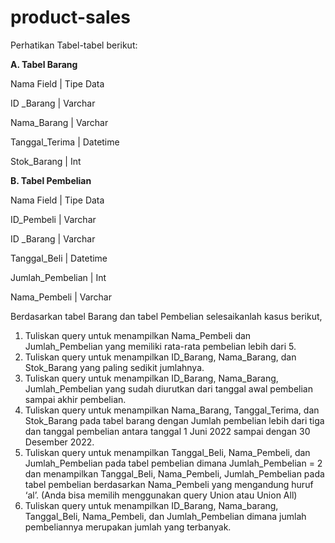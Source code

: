 # product-sales

Perhatikan Tabel-tabel berikut:

**A. Tabel Barang**

Nama Field | Tipe Data

ID _Barang | Varchar

Nama_Barang | Varchar

Tanggal_Terima | Datetime

Stok_Barang | Int


**B. Tabel Pembelian** 

Nama Field | Tipe Data

ID_Pembeli | Varchar

ID _Barang | Varchar

Tanggal_Beli | Datetime

Jumlah_Pembelian | Int

Nama_Pembeli | Varchar


Berdasarkan tabel Barang dan tabel Pembelian selesaikanlah kasus berikut,
1. Tuliskan query untuk menampilkan Nama_Pembeli dan Jumlah_Pembelian yang memiliki rata-rata pembelian lebih dari 5.
2. Tuliskan query untuk menampilkan ID_Barang, Nama_Barang, dan Stok_Barang yang paling sedikit jumlahnya.
3. Tuliskan query untuk menampilkan ID_Barang, Nama_Barang, Jumlah_Pembelian yang sudah diurutkan dari tanggal awal pembelian sampai akhir pembelian.
4. Tuliskan query untuk menampilkan Nama_Barang, Tanggal_Terima, dan Stok_Barang pada tabel barang dengan Jumlah pembelian lebih dari tiga dan tanggal pembelian antara tanggal 1 Juni 2022 sampai dengan 30 Desember 2022.
5. Tuliskan query untuk menampilkan Tanggal_Beli, Nama_Pembeli, dan Jumlah_Pembelian pada tabel pembelian dimana Jumlah_Pembelian = 2 dan menampilkan Tanggal_Beli, Nama_Pembeli, Jumlah_Pembelian pada tabel pembelian berdasarkan Nama_Pembeli yang mengandung huruf ‘al’. (Anda bisa memilih menggunakan query Union atau Union All)
6. Tuliskan query untuk menampilkan ID_Barang, Nama_barang, Tanggal_Beli, Nama_Pembeli, dan Jumlah_Pembelian dimana jumlah pembeliannya merupakan jumlah yang terbanyak.
